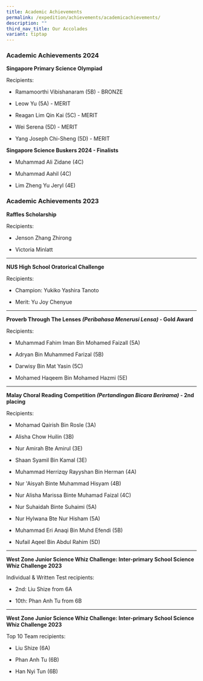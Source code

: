 ```yaml
---
title: Academic Achievements
permalink: /expedition/achievements/academicachievements/
description: ""
third_nav_title: Our Accolades
variant: tiptap
---
```

<h3>Academic Achievements 2024</h3>
<p><strong>Singapore Primary Science Olympiad</strong>
</p>
<p>Recipients:</p>
<ul data-tight="true" class="tight">
<li>
<p>Ramamoorthi Vibishanaram (5B) - BRONZE</p>
</li>
<li>
<p>Leow Yu (5A) - MERIT</p>
</li>
<li>
<p>Reagan Lim Qin Kai (5C) - MERIT</p>
</li>
<li>
<p>Wei Serena (5D) - MERIT</p>
</li>
<li>
<p>Yang Joseph Chi-Sheng (5D) - MERIT</p>
<p></p>
</li>
</ul>
<p><strong>Singapore Science Buskers 2024 - Finalists</strong>
</p>
<ul data-tight="true" class="tight">
<li>
<p>Muhammad Ali Zidane (4C)</p>
</li>
<li>
<p>Muhammad Aahil (4C)</p>
</li>
<li>
<p>Lim Zheng Yu Jeryl (4E)</p>
</li>
</ul>
<h3>Academic Achievements 2023</h3>
<p><strong>Raffles Scholarship</strong>
</p>
<p>Recipients:</p>
<ul data-tight="true" class="tight">
<li>
<p>Jenson Zhang Zhirong</p>
</li>
<li>
<p>Victoria Minlatt</p>
</li>
</ul>
<hr>
<p><strong>NUS High School Oratorical Challenge</strong>
</p>
<p>Recipients:</p>
<ul data-tight="true" class="tight">
<li>
<p>Champion: Yukiko Yashira Tanoto</p>
</li>
<li>
<p>Merit: Yu Joy Chenyue</p>
</li>
</ul>
<hr>
<p><strong>Proverb Through The Lenses <em>(Peribahasa Menerusi Lensa)</em> - Gold Award</strong>
</p>
<p>Recipients:</p>
<ul data-tight="true" class="tight">
<li>
<p>Muhammad Fahim Iman Bin Mohamed Faizall (5A)</p>
</li>
<li>
<p>Adryan Bin Muhammed Farizal (5B)</p>
</li>
<li>
<p>Darwisy Bin Mat Yasin (5C)</p>
</li>
<li>
<p>Mohamed Haqeem Bin Mohamed Hazmi (5E)</p>
</li>
</ul>
<hr>
<p><strong>Malay Choral Reading Competition <em>(Pertandingan Bicara Berirama)</em> - 2nd placing</strong>
</p>
<p>Recipients:</p>
<ul data-tight="true" class="tight">
<li>
<p>Mohamad Qairish Bin Rosle (3A)</p>
</li>
<li>
<p>Alisha Chow Huilin (3B)</p>
</li>
<li>
<p>Nur Amirah Bte Amirul (3E)</p>
</li>
<li>
<p>Shaan Syamil Bin Kamal (3E)</p>
</li>
<li>
<p>Muhammad Herrizqy Rayyshan Bin Herman (4A)</p>
</li>
<li>
<p>Nur 'Aisyah Binte Muhammad Hisyam (4B)</p>
</li>
<li>
<p>Nur Alisha Marissa Binte Muhamad Faizal (4C)</p>
</li>
<li>
<p>Nur Suhaidah Binte Suhaimi (5A)</p>
</li>
<li>
<p>Nur Hylwana Bte Nur Hisham (5A)</p>
</li>
<li>
<p>Muhammad Eri Anaqi Bin Muhd Efendi (5B)</p>
</li>
<li>
<p>Nufail Aqeel Bin Abdul Rahim (5D)</p>
</li>
</ul>
<hr>
<p><strong>West Zone Junior Science Whiz Challenge: Inter-primary School Science Whiz Challenge 2023</strong>
</p>
<p>Individual &amp; Written Test recipients:</p>
<ul data-tight="true" class="tight">
<li>
<p>2nd: Liu Shize from 6A</p>
</li>
<li>
<p>10th: Phan Anh Tu from 6B</p>
</li>
</ul>
<hr>
<p><strong>West Zone Junior Science Whiz Challenge: Inter-primary School Science Whiz Challenge 2023</strong>
</p>
<p>Top 10 Team recipients:</p>
<ul data-tight="true" class="tight">
<li>
<p>Liu Shize (6A)</p>
</li>
<li>
<p>Phan Anh Tu (6B)</p>
</li>
<li>
<p>Han Nyi Tun (6B)</p>
</li>
</ul>
<p></p>